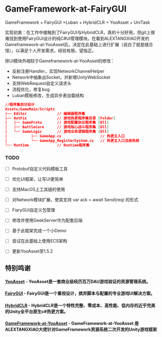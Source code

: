 # GameFramework-at-FairyGUI

GameFramework + FairyGUI +Luban + HybridCLR + YooAsset + UniTask

实现初衷：在工作中接触到了FairyGUI与HybridCLR，真的十分好用，但git上很难找到使用FairyGUI设计的纯C#UI管理模块。在看到ALEXTANGXIAO开发的Gameframework-at-YooAsset后，决定在此基础上进行扩展（说白了就是缝合怪），以满足个人开发需求。经验有限，望指正。

除UI模块外相较于Gameframework-at-YooAsset的修改：
* 反射注册Handler，实现NetworkChannelHelper
* Network中抽象出Socket，并新增UnityWebSocket
* 支持WebRequest自定义请求头
* 流程优化，修复bug
* Luban模板修改，生成异步表加载结构


``` json
//程序集划分设计
Assets/GameMain/Scripts
├── Editor              // 编辑器程序集
├── HotFix              // 游戏热更程序集目录 [Folder]
|   ├── GameProto       // 游戏配置协议程序集 [Dll]  
|   ├── BattleCore      // 游戏核心战斗程序集 [Dll] 
|   └── GameLogic       // 游戏业务逻辑程序集 [Dll]
|           ├── GameApp.cs                  // 热更主入口
|           └── GameApp_RegisterSystem.cs   // 热更主入口注册系统
└── Runtime             // Runtime程序集
```

### TODO
- [ ] Protobuf自定义代码模板工具
- [ ] 优化UI框架，让写UI更简单
- [ ] 支持MacOS上工具链的使用
- [ ] 对Network模块扩展，使其支持 var ack = await Send<T>(req) 的形式
- [ ] FiaryGUI自定义包管理
- [ ] 修改并使用GeekServer作为配套后端
- [ ] 基于此框架完成一个小Demo
- [ ] 尝试在此基础上使用ECS架构
- [ ] 更新YooAsset至1.5.2


## <strong>特别鸣谢
#### <a href="https://github.com/tuyoogame/YooAsset"><strong>YooAsset</strong></a> - YooAsset是一套商业级经历百万DAU游戏验证的资源管理系统。

#### <a href="https://fairygui.com"><strong>FairyGUI</strong></a> - FairyGUI是一个重视设计，摈弃脚本与配置的专业游戏UI解决方案。

#### <a href=""><strong>HybridCLR</strong></a> - HybridCLR是一个特性完整、零成本、高性能、低内存的近乎完美的Unity全平台原生c#热更方案。

#### <a href=""><strong>GameFramework-at-YooAsset</strong></a> - GameFramework-at-YooAsset 是ALEXTANGXIAO大佬针对GameFramework资源系统二次开发的Unity游戏框架
